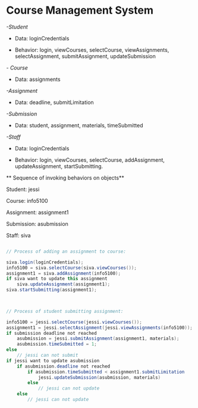 
# Course Management System

  

*_-Student_*

- Data: loginCredentials

- Behavior: login, viewCourses, selectCourse, viewAssignments, selectAssignment, submitAssignment, updateSubmission

  

*_- Course_*

- Data: assignments

  

*_-Assignment_*

- Data: deadline, submitLimitation

  

*_-Submission_*

- Data: student, assignment, materials, timeSubmitted

  

*_-Staff_*

- Data: loginCredentials

- Behavior: login, viewCourses, selectCourse, addAssignment, updateAssignment, startSubmitting.

  

** Sequence of invoking behaviors on objects**

  

Student: jessi

Course: info5100

Assignment: assignment1

Submission: asubmission

Staff: siva

  

  

~~~java

// Process of adding an assignment to course:

siva.login(loginCredentials);
info5100 = siva.selectCourse(siva.viewCourses());
assignment1 = siva.addAssignment(info5100);
if siva want to update this assignment
    siva.updateAssignment(assignment1);
siva.startSubmitting(assignment1);

  

// Process of student submitting assignment:

info5100 = jessi.selectCourse(jessi.viewCourses());
assignment1 = jessi.selectAssignment(jessi.viewAssignments(info5100));
if submission deadline not reached
    asubmission = jessi.submitAssignment(assignment1, materials);
    asubmission.timeSubmitted = 1;
else
    // jessi can not submit
if jessi want to update asubmission
    if asubmission.deadline not reached
        if asubmission.timeSubmitted < assignment1.submitLimitation
            jessi.updateSubmission(asubmission, materials)
        else
            // jessi can not update
    else
        // jessi can not update

~~~
